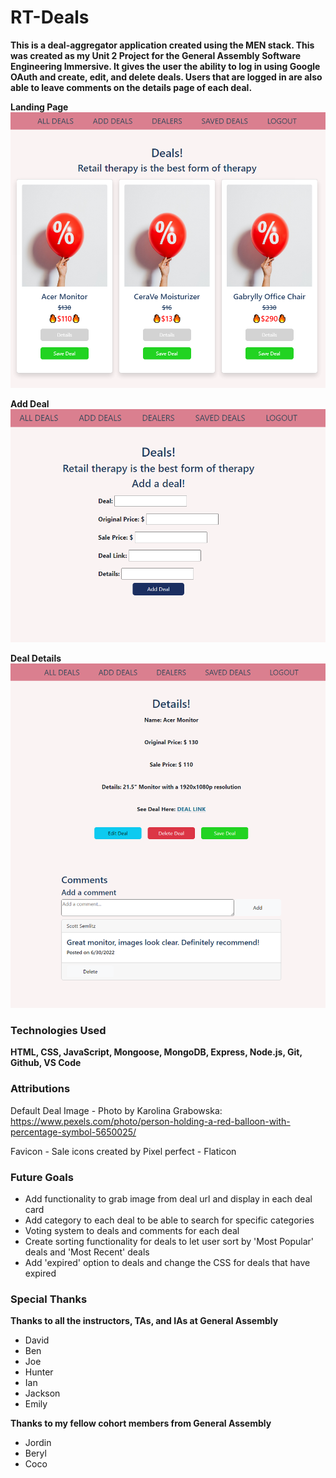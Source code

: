 # RT-Deals

**This is a deal-aggregator application created using the MEN stack. This was created as my Unit 2 Project for the General Assembly Software Engineering Immersive. It gives the user the ability to log in using Google OAuth and create, edit, and delete deals. Users that are logged in are also able to leave comments on the details page of each deal.**

**Landing Page**
![Landing Page Image](/public/images/rt-landing-page.png)

**Add Deal**
![Add Deal Image](/public/images/rt-deals-add-deal.png)

**Deal Details**
![Details Page](/public/images/rt-deals-details.png)

### Technologies Used
**HTML, CSS, JavaScript, Mongoose, MongoDB, Express, Node.js, Git, Github, VS Code**

### Attributions  

Default Deal Image - Photo by Karolina Grabowska: https://www.pexels.com/photo/person-holding-a-red-balloon-with-percentage-symbol-5650025/

Favicon - Sale icons created by Pixel perfect - Flaticon


### Future Goals

- Add functionality to grab image from deal url and display in each deal card
- Add category to each deal to be able to search for specific categories
- Voting system to deals and comments for each deal
- Create sorting functionality for deals to let user sort by 'Most Popular' deals and 'Most Recent' deals
- Add 'expired' option to deals and change the CSS for deals that have expired

### Special Thanks

**Thanks to all the instructors, TAs, and IAs at General Assembly**
- David
- Ben
- Joe
- Hunter
- Ian
- Jackson
- Emily

**Thanks to my fellow cohort members from General Assembly**
- Jordin
- Beryl
- Coco
